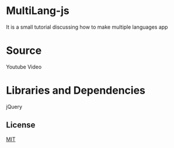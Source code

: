 # MultiLang-js
It is a small tutorial discussing how to make multiple languages app

# Source
Youtube Video

# Libraries and Dependencies
jQuery

## License
[MIT](https://choosealicense.com/licenses/mit/)